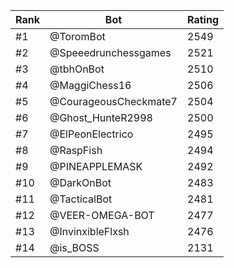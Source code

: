 Rank|Bot|Rating
---|---|---
#1|@ToromBot|2549
#2|@Speeedrunchessgames|2521
#3|@tbhOnBot|2510
#4|@MaggiChess16|2506
#5|@CourageousCheckmate7|2504
#6|@Ghost_HunteR2998|2500
#7|@ElPeonElectrico|2495
#8|@RaspFish|2494
#9|@PINEAPPLEMASK|2492
#10|@DarkOnBot|2483
#11|@TacticalBot|2481
#12|@VEER-OMEGA-BOT|2477
#13|@InvinxibleFlxsh|2476
#14|@is_BOSS|2131
